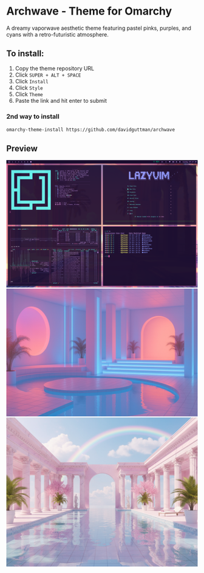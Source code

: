 # Archwave - Theme for Omarchy

A dreamy vaporwave aesthetic theme featuring pastel pinks, purples, and cyans with a retro-futuristic atmosphere.

## To install:
1. Copy the theme repository URL
2. Click `SUPER + ALT + SPACE`
3. Click `Install`
4. Click `Style`
5. Click `Theme`
6. Paste the link and hit enter to submit

### 2nd way to install
```bash
omarchy-theme-install https://github.com/davidguttman/archwave
```

## Preview

![image 0](preview/preview-0.png)
![image 1](preview/preview-1.png)
![image 2](preview/preview-2.png)
